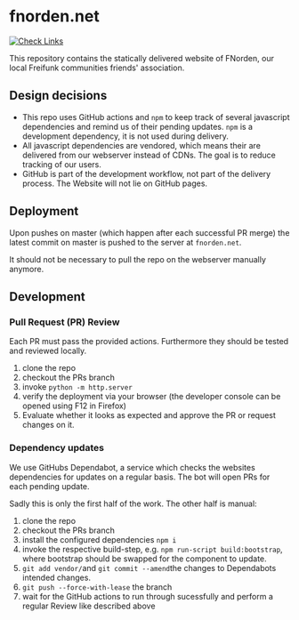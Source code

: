 # fnorden.net

[![Check Links](https://github.com/freifunkh/fnorden.net/actions/workflows/links.yml/badge.svg)](https://github.com/freifunkh/fnorden.net/actions/workflows/links.yml)

This repository contains the statically delivered website of FNorden, our local Freifunk communities friends' association.

## Design decisions

- This repo uses GitHub actions and `npm` to keep track of several javascript dependencies and remind us of their pending updates.
  `npm` is a development dependency, it is not used during delivery.
- All javascript dependencies are vendored, which means their are delivered from our webserver instead of CDNs.
  The goal is to reduce tracking of our users.
- GitHub is part of the development workflow, not part of the delivery process. The Website will not lie on GitHub pages.

## Deployment

Upon pushes on master (which happen after each successful PR merge) the latest commit on master is pushed to the server at `fnorden.net`.

It should not be necessary to pull the repo on the webserver manually anymore.

## Development

### Pull Request (PR) Review

Each PR must pass the provided actions.
Furthermore they should be tested and reviewed locally.

1. clone the repo
2. checkout the PRs branch
3. invoke `python -m http.server`
4. verify the deployment via your browser (the developer console can be opened using F12 in Firefox)
5. Evaluate whether it looks as expected and approve the PR or request changes on it.

### Dependency updates

We use GitHubs Dependabot, a service which checks the websites dependencies for updates on a regular basis.
The bot will open PRs for each pending update.

Sadly this is only the first half of the work. The other half is manual:

1. clone the repo
2. checkout the PRs branch
3. install the configured dependencies `npm i`
4. invoke the respective build-step, e.g. `npm run-script build:bootstrap`, where bootstrap should be swapped for the component to update.
5. `git add vendor/`and `git commit --amend`the changes to Dependabots intended changes.
6. `git push --force-with-lease` the branch
7. wait for the GitHub actions to run through sucessfully and perform a regular Review like described above
